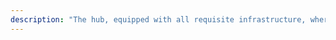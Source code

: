 ```yaml
---
description: "The hub, equipped with all requisite infrastructure, where our myriad ideas and projects actually materialise and take form."
---
```

